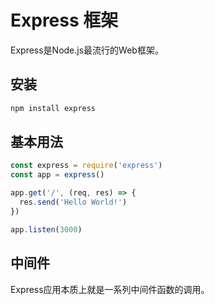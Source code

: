 # Express 框架

Express是Node.js最流行的Web框架。

## 安装

```bash
npm install express
```

## 基本用法

```javascript
const express = require('express')
const app = express()

app.get('/', (req, res) => {
  res.send('Hello World!')
})

app.listen(3000)
```

## 中间件

Express应用本质上就是一系列中间件函数的调用。
